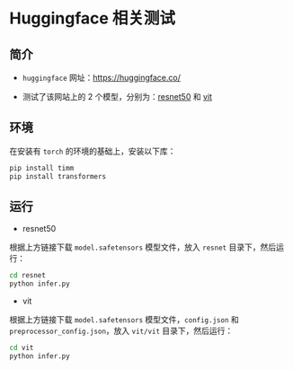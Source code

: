 # Huggingface 相关测试

## 简介

- `huggingface` 网址：https://huggingface.co/

- 测试了该网站上的 2 个模型，分别为：[resnet50](https://huggingface.co/timm/resnet50.a1_in1k)   和 [vit](https://huggingface.co/google/vit-base-patch16-224)

## 环境

在安装有 `torch` 的环境的基础上，安装以下库：

```bash
pip install timm
pip install transformers
```

## 运行

- resnet50

根据上方链接下载 `model.safetensors` 模型文件，放入 `resnet` 目录下，然后运行：

```bash
cd resnet
python infer.py
```

- vit

根据上方链接下载 `model.safetensors` 模型文件，`config.json` 和 `preprocessor_config.json`，放入 `vit/vit` 目录下，然后运行：

```bash
cd vit
python infer.py
```

